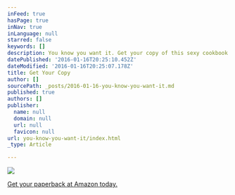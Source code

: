 ```yaml
---
inFeed: true
hasPage: true
inNav: true
inLanguage: null
starred: false
keywords: []
description: You know you want it. Get your copy of this sexy cookbook at Amazon today.
datePublished: '2016-01-16T20:25:10.452Z'
dateModified: '2016-01-16T20:25:07.178Z'
title: Get Your Copy
author: []
sourcePath: _posts/2016-01-16-you-know-you-want-it.md
published: true
authors: []
publisher:
  name: null
  domain: null
  url: null
  favicon: null
url: you-know-you-want-it/index.html
_type: Article

---
```

![](https://the-grid-user-content.s3-us-west-2.amazonaws.com/42695726-3ead-4219-afe0-5ad3cc74d008.jpg)

[Get your paperback at Amazon today.][0]

[0]: http://amzn.to/1n7GIZV